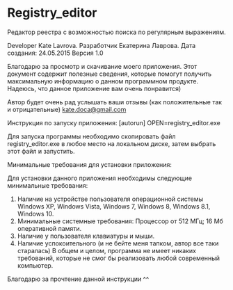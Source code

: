 # Registry_editor
Редактор реестра с возможностью поиска по регулярным выражениям. 

Developer Kate Lavrova. Разработчик Екатерина Лаврова.
Дата создания: 24.05.2015
Версия 1.0

Благодарю за просмотр и скачивание моего приложения. Этот документ содержит полезные сведения, которые помогут получить максимальную информацию о данном программном продукте.
Надеюсь, что данное приложение вам очень понравится) 

Автор будет очень рад услышать ваши отзывы (как положительные так и отрицательные) kate.doca@gmail.com 

Инструкция по запуску приложения:
[autorun]
OPEN=registry_editor.exe

Для запуска программы необходимо скопировать файл registry_editor.exe в любое место на локальном диске, затем выбрать этот файл и запустить.

Минимальные требования для установки приложения:

Для установки данного приложения необходимы следующие минимальные требования:
1. Наличие на устройстве пользователя операционной системы Windows XP, Windows Vista, Windows 7, Windows 8, Windows 8.1, Windows 10.
2. Минимальные системные требования:
Процессор от 512 МГц;
16 Мб оперативной памяти.
3. Наличие у пользователя клавиатуры и мыши.
4. Наличие успокоительного (и не бейте меня тапком, автор все таки старалась)
В общем и целом, программа не имеет никаких требований, которые не смог бы реализовать любой современный компьютер.

Благодарю за прочтение данной инструкции ^^
